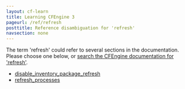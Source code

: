 ```yaml
---
layout: cf-learn
title: Learning CFEngine 3
pageurl: /ref/refresh
posttitle: Reference disambiguation for 'refresh'
navsection: none
---
```


The term 'refresh' could refer to several sections in the documentation. Please choose one below, or
[search the CFEngine documentation for 'refresh'](http://docs.cfengine.com/latest/search.html?q=refresh).

- [disable_inventory_package_refresh](http://docs.cfengine.com/latest/guide-writing-and-serving-policy-policy-framework.html#disable_inventory_package_refresh)
- [refresh_processes](http://docs.cfengine.com/latest/reference-components-cf-agent.html#refresh_processes)
